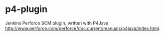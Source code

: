 p4-plugin
=========

Jenkins Perforce SCM plugin, written with P4Java http://www.perforce.com/perforce/doc.current/manuals/p4java/index.html.